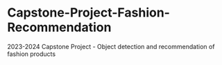 # Capstone-Project-Fashion-Recommendation
2023-2024 Capstone Project - Object detection and recommendation of fashion products
